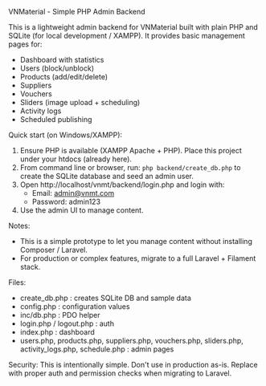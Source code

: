 VNMaterial - Simple PHP Admin Backend

This is a lightweight admin backend for VNMaterial built with plain PHP and SQLite (for local development / XAMPP).
It provides basic management pages for:
- Dashboard with statistics
- Users (block/unblock)
- Products (add/edit/delete)
- Suppliers
- Vouchers
- Sliders (image upload + scheduling)
- Activity logs
- Scheduled publishing

Quick start (on Windows/XAMPP):
1. Ensure PHP is available (XAMPP Apache + PHP). Place this project under your htdocs (already here).
2. From command line or browser, run: `php backend/create_db.php` to create the SQLite database and seed an admin user.
3. Open http://localhost/vnmt/backend/login.php and login with:
   - Email: admin@vnmt.com
   - Password: admin123
4. Use the admin UI to manage content.

Notes:
- This is a simple prototype to let you manage content without installing Composer / Laravel.
- For production or complex features, migrate to a full Laravel + Filament stack.

Files:
- create_db.php : creates SQLite DB and sample data
- config.php : configuration values
- inc/db.php : PDO helper
- login.php / logout.php : auth
- index.php : dashboard
- users.php, products.php, suppliers.php, vouchers.php, sliders.php, activity_logs.php, schedule.php : admin pages

Security: This is intentionally simple. Don't use in production as-is. Replace with proper auth and permission checks when migrating to Laravel.